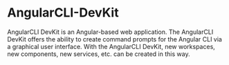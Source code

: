 # AngularCLI-DevKit
AngularCLI DevKit is an Angular-based web application. The AngularCLI DevKit offers the ability to create command prompts for the Angular CLI via a graphical user interface. With the AngularCLI DevKit, new workspaces, new components, new services, etc. can be created in this way. 
